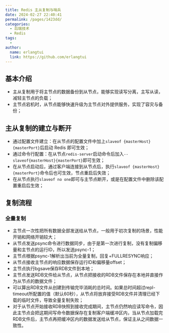 ```yaml
---
title: Redis 主从复制与哨兵
date: 2024-02-27 22:40:41
permalink: /pages/1423dd/
categories:
  - 后端技术
  - Redis
tags:
  - 
author: 
  name: erlangtui
  link: https://github.com/erlangtui
---
```


## 基本介绍
* 主从复制用于将主节点的数据备份到从节点，能够实现读写分离，主写从读，减轻主节点的负载；
* 主节点宕机时，从节点能够快速升级为主节点对外提供服务，实现了容灾与备份；

## 主从复制的建立与断开
* 通过配置文件建立：在从节点的配置文件中加上`slaveof {masterHost} {masterPort}`后启动 Redis 即可生效；
* 通过命令行配置：在从节点`redis-server`启动命令后加入`--slaveof{masterHost}{masterPort}`即可生效；
* 在从节点启动后，通过客户端连接到从节点后，执行`slaveof {masterHost} {masterPort}`命令后也可生效，节点重启后失效；
* 在从节点执行`slaveof no one`即可与主节点断开，或是在配置文件中删除该配置重启后生效；

## 复制流程

### 全量复制
* 主节点一次性把所有数据全部发送给从节点，一般用于初次复制的场景，性能开销和网络开销较大；
* 从节点发送psync命令进行数据同步，由于是第一次进行复制，没有复制偏移量和主节点的运行ID，所以发送psync-1；
* 主节点根据psync-1解析出当前为全量复制，回复+FULLRESYNC响应；
* 从节点接收主节点的响应数据保存运行ID和偏移量offset；
* 主节点执行bgsave保存RDB文件到本地；
* 主节点发送RDB文件给从节点，从节点把接收的RDB文件保存在本地并直接作为从节点的数据文件；
* 可以算出RDB文件从创建到传输完毕消耗的总时间。如果总时间超过repl-timeout所配置的值（默认60秒），从节点将放弃接受RDB文件并清理已经下载的临时文件，导致全量复制失败；
* 对于从节点开始接收RDB快照到接收完成期间，主节点仍然响应读写命令，因此主节点会把这期间写命令数据保存在复制客户端缓冲区内，当从节点加载完RDB文件后，主节点再把缓冲区内的数据发送给从节点，保证主从之间数据一致性。
